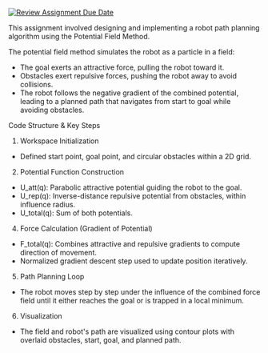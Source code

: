 [![Review Assignment Due Date](https://classroom.github.com/assets/deadline-readme-button-22041afd0340ce965d47ae6ef1cefeee28c7c493a6346c4f15d667ab976d596c.svg)](https://classroom.github.com/a/YH1KUuZ5)

This assignment involved designing and implementing a robot path planning algorithm using the Potential Field Method.

The potential field method simulates the robot as a particle in a field:
- The goal exerts an attractive force, pulling the robot toward it.
- Obstacles exert repulsive forces, pushing the robot away to avoid collisions.
- The robot follows the negative gradient of the combined potential, leading to a planned path that navigates from start to goal while avoiding obstacles.

Code Structure & Key Steps
1. Workspace Initialization
- Defined start point, goal point, and circular obstacles within a 2D grid.
2. Potential Function Construction
- U_att(q): Parabolic attractive potential guiding the robot to the goal.
- U_rep(q): Inverse-distance repulsive potential from obstacles, within influence radius.
- U_total(q): Sum of both potentials.
4. Force Calculation (Gradient of Potential)
- F_total(q): Combines attractive and repulsive gradients to compute direction of movement.
- Normalized gradient descent step used to update position iteratively.
5. Path Planning Loop
- The robot moves step by step under the influence of the combined force field until it either reaches the goal or is trapped in a local minimum.
6. Visualization
- The field and robot's path are visualized using contour plots with overlaid obstacles, start, goal, and planned path.